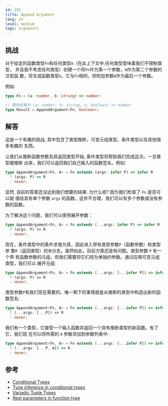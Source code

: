 ```yaml
---
id: 191
title: Append Argument
lang: zh
level: medium
tags: arguments
---
```


## 挑战

对于给定的函数类型`Fn`和任何类型`A`（在此上下文中,任何类型意味着我们不限制类型，
并且我不考虑任何类型）创建一个将`Fn`作为第一个参数，`A`作为第二个参数的泛型函
数，将生成函数类型`G`，它与`Fn`相同，但附加参数`A`作为最后一个参数。

例如:

```ts
type Fn = (a: number, b: string) => number;

// 期待结果为 (a: number, b: string, x: boolean) => number
type Result = AppendArgument<Fn, boolean>;
```

## 解答

这是一个有趣的挑战, 其中包含了类型推断，可变元组类型，条件类型以及其他很多有趣的
东西。

让我们从推断函数参数及其返回类型开始, 条件类型将帮助我们完成这点。一旦类型被推断
出来，我们可以返回我们自己输入的函数签名，例如:

```ts
type AppendArgument<Fn, A> = Fn extends (args: infer P) => infer R
  ? (args: P) => R
  : never;
```

显然, 目前的答案还没达到我们想要的结果. 为什么呢? 因为我们检查了 `Fn` 是否可以赋
值给具有单个参数 `args` 的函数。这并不合理，我们可以有多个参数或没有参数的函数。

为了解决这个问题，我们可以使用展开参数：

```ts
type AppendArgument<Fn, A> = Fn extends (...args: infer P) => infer R
  ? (args: P) => R
  : never;
```

现在，条件类型中的条件求值为真，因此进入带有类型参数`P`（函数参数）和类型参
数`R`（返回类型）的`真`分支。虽然如此，目前方案还是有问题。类型参数 `P` 有一个带
有函数参数的元组，但我们需要将它们视为单独的参数。通过应用可变元组类型，我们可以
展开元组:

```ts
type AppendArgument<Fn, A> = Fn extends (...args: [...infer P]) => infer R
  ? (args: P) => R
  : never;
```

类型参数`P`有我们现在需要的。唯一剩下的事情就是从推断的类型中构造出新的函数签名:

```ts
type AppendArgument<Fn, A> = Fn extends (...args: [...infer P]) => infer R
  ? (...args: [...P]) => R
  : never;
```

我们有一个类型，它接受一个输入函数并返回一个具有推断类型的新函数。有了它，我们现
在可以将所需的 `A` 参数添加到参数列表中:

```ts
type AppendArgument<Fn, A> = Fn extends (...args: [...infer P]) => infer R
  ? (...args: [...P, A]) => R
  : never;
```

## 参考

- [Conditional Types](https://www.typescriptlang.org/docs/handbook/2/conditional-types.html)
- [Type inference in conditional types](https://www.typescriptlang.org/docs/handbook/2/conditional-types.html#inferring-within-conditional-types)
- [Variadic Tuple Types](https://www.typescriptlang.org/docs/handbook/release-notes/typescript-4-0.html#variadic-tuple-types)
- [Rest parameters in function type](https://www.typescriptlang.org/docs/handbook/2/functions.html#rest-parameters-and-arguments)

